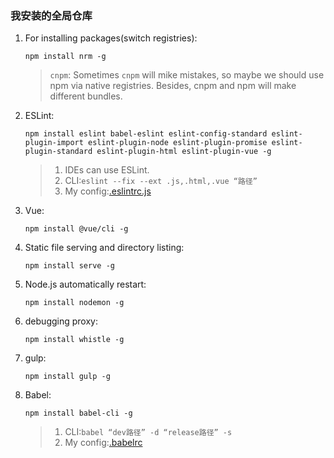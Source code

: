 ### 我安装的全局仓库
1. For installing packages(switch registries):

    `npm install nrm -g`

    >`cnpm`: Sometimes `cnpm` will mike mistakes, so maybe we should use npm via native registries. Besides, cnpm and npm will make different bundles.
2. ESLint:

    `npm install eslint babel-eslint eslint-config-standard eslint-plugin-import eslint-plugin-node eslint-plugin-promise eslint-plugin-standard eslint-plugin-html eslint-plugin-vue -g`

    >1. IDEs can use ESLint.
    >2. CLI:`eslint --fix --ext .js,.html,.vue “路径”`
    >3. My config:[.eslintrc.js](../gulp使用/gulp/.eslintrc.js)
3. Vue:

    `npm install @vue/cli -g`
4. Static file serving and directory listing:

    `npm install serve -g`
5. Node.js automatically restart:

    `npm install nodemon -g`
6. debugging proxy:

    `npm install whistle -g`
7. gulp:

    `npm install gulp -g`
8. Babel:

    `npm install babel-cli -g`

    >1. CLI:`babel “dev路径” -d “release路径” -s`
    >2. My config:[.babelrc](../gulp使用/gulp/.babelrc)
